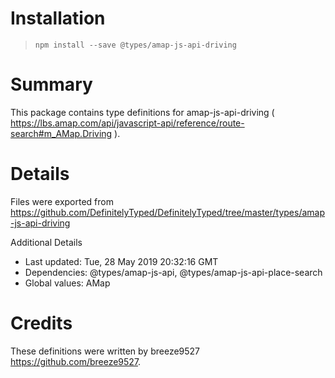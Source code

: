# Installation
> `npm install --save @types/amap-js-api-driving`

# Summary
This package contains type definitions for amap-js-api-driving ( https://lbs.amap.com/api/javascript-api/reference/route-search#m_AMap.Driving ).

# Details
Files were exported from https://github.com/DefinitelyTyped/DefinitelyTyped/tree/master/types/amap-js-api-driving

Additional Details
 * Last updated: Tue, 28 May 2019 20:32:16 GMT
 * Dependencies: @types/amap-js-api, @types/amap-js-api-place-search
 * Global values: AMap

# Credits
These definitions were written by breeze9527 <https://github.com/breeze9527>.
